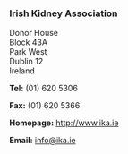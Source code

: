 ###  Irish Kidney Association

Donor House  
Block 43A  
Park West  
Dublin 12  
Ireland

**Tel:** (01) 620 5306

**Fax:** (01) 620 5366

**Homepage:** [ http://www.ika.ie ](http://www.ika.ie)

**Email:** [ info@ika.ie ](mailto:info@ika.ie)

